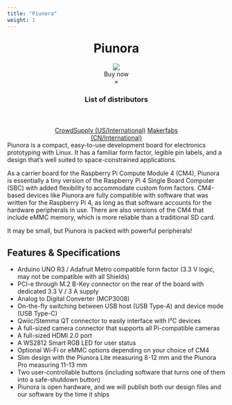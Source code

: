 ```yaml
---
title: "Piunora"
weight: 1
---
```




<div class="container ">
<h1 style="width: 100%; margin-top: 5%; text-align: center;">Piunora</h1>

<!-- [![Piunora](/products/piunora/piunora-cover-small.jpg)](/products/piunora/piunora-cover.jpg) -->

<p align="center" style="margin-top: 5%; width:50%; margin: 0 auto;">
  <img src="/products/piunora/piunora.jpg" />
</p>

<!-- Trigger/Open The Modal -->
<div style="display: block; margin: 0 auto; text-align: center;">
    <a id="buyButton" class="css-button center">
        <span class="css-button-icon"><i class="fa fa-shopping-cart" aria-hidden="true"></i></span>
        <span class="css-button-text">Buy now</span>
    </a>
</div>

<!-- The Modal -->
<div id="distributor-list" class="modal">
  <!-- Modal content -->
  <div class="modal-content" style="margin-top: 15%;  width:70%; margin: 0 auto; text-align: center;">
    <span class="close">&times;</span>
    <h3 style="margin-bottom: 15%;">List of distributors</h3>
    <a href="https://www.crowdsupply.com/diodes-delight/piunora">CrowdSupply (US/International)</a>
    <a href="https://www.makerfabs.com/piunora-raspberry-pi-cm4-carrier-board.html">Makerfabs (CN/International)</a>
  </div>

</div>
Piunora is a compact, easy-to-use development board for electronics prototyping with Linux. It has a familiar form factor, legible pin labels, and a design that’s well suited to space-constrained applications.

As a carrier board for the Raspberry Pi Compute Module 4 (CM4), Piunora is essentially a tiny version of the Raspberry Pi 4 Single Board Computer (SBC) with added flexibility to accommodate custom form factors. CM4-based devices like Piunora are fully compatible with software that was written for the Raspberry Pi 4, as long as that software accounts for the hardware peripherals in use. There are also versions of the CM4 that include eMMC memory, which is more reliable than a traditional SD card.

It may be small, but Piunora is packed with powerful peripherals!

## Features & Specifications

- Arduino UNO R3 / Adafruit Metro compatible form factor (3.3 V logic, may not be compatible with all Shields)
- PCI-e through M.2 B-Key connector on the rear of the board with dedicated 3.3 V / 3 A supply
- Analog to Digital Converter (MCP3008)
- On-the-fly switching between USB host (USB Type-A) and device mode (USB Type-C)
- Qwiic/Stemma QT connector to easily interface with I²C devices
- A full-sized camera connector that supports all Pi-compatible cameras
- A full-sized HDMI 2.0 port
- A WS2812 Smart RGB LED for user status
- Optional Wi-Fi or eMMC options depending on your choice of CM4
- Slim design with the Piunora Lite measuring 8-12 mm and the Piunora Pro measuring 11-13 mm
- Two user-controllable buttons (including software that turns one of them into a safe-shutdown button)
- Piunora is open hardware, and we will publish both our design files and our software by the time it ships


</div>



